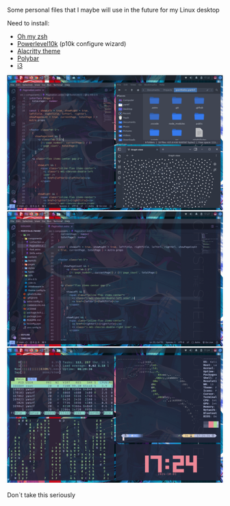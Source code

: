 Some personal files that I maybe will use in the future for my Linux desktop

Need to install:

- [Oh my zsh](https://github.com/ohmyzsh/ohmyzsh)
- [Powerlevel10k](https://github.com/romkatv/powerlevel10k) (p10k configure wizard)
- [Alacritty theme](https://github.com/alacritty/alacritty-theme)
- [Polybar](https://github.com/polybar/polybar)
- [i3](https://i3wm.org/)

![yw4rf desktop i3](wallpapers/images/my-desktop-i3-3.png)
<br>
![yw4rf desktop i3](wallpapers/images/my-desktop-i3-2.png)
<br>
![yw4rf desktop i3](wallpapers/images/my-desktop-i3.png)
<br>
<br> 
Don´t take this seriously
